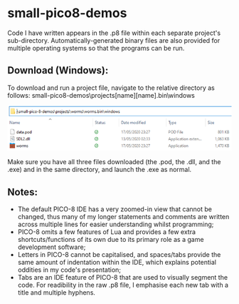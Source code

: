 # small-pico8-demos
Code I have written appears in the .p8 file within each separate project's sub-directory. Automatically-generated binary files are also provided for multiple operating systems so that the programs can be run.

## Download (Windows):

To download and run a project file, navigate to the relative directory as follows: 
small-pico8-demos\projects\[name]\[name].bin\windows

![relative directory view in worms project](images/main_download.png)

Make sure you have all three files downloaded (the .pod, the .dll, and the .exe) and in the same directory, and launch the .exe as normal.

## Notes:
* The default PICO-8 IDE has a very zoomed-in view that cannot be changed, thus many of my longer statements and comments are written across multiple lines for easier understanding whilst programming;
* PICO-8 omits a few features of Lua and provides a few extra shortcuts/functions of its own due to its primary role as a game development software;
* Letters in PICO-8 cannot be capitalised, and spaces/tabs provide the same amount of indentation within the IDE, which explains potential oddities in my code's presentation;
* Tabs are an IDE feature of PICO-8 that are used to visually segment the code. For readibility in the raw .p8 file, I emphasise each new tab with a title and multiple hyphens.